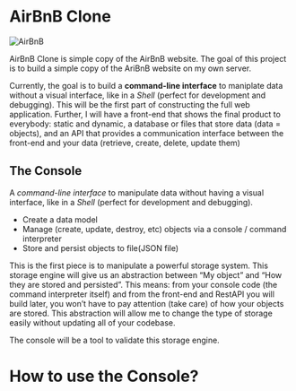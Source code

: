 # AirBnB Clone
![AirBnB](https://camo.githubusercontent.com/a0c52a69dc410e983b8c63fa4aa57e83cb4157cd/68747470733a2f2f73332e616d617a6f6e6177732e636f6d2f696e7472616e65742d70726f6a656374732d66696c65732f686f6c626572746f6e7363686f6f6c2d6869676865722d6c6576656c5f70726f6772616d6d696e672b2f3236332f4842544e2d68626e622d46696e616c2e706e67)

AirBnB Clone is simple copy of the AirBnB website. The goal of this project is to build a simple copy of the AriBnB website on my own server.

Currently, the goal is to build a **command-line interface** to maniplate data without a visual interface, like in a *Shell* (perfect for development and debugging). This will be the first part of constructing the full web application. Further, I will have a front-end that shows the final product to everybody: static and dynamic, a database or files that store data (data = objects), and an API that provides a communication interface between the front-end and your data (retrieve, create, delete, update them)

## The Console
A *command-line interface* to manipulate data without having a visual interface, like in a *Shell* (perfect for development and debugging).
- Create a data model
- Manage (create, update, destroy, etc) objects via a console / command interpreter
- Store and persist objects to file(JSON file)

This is the first piece is to manipulate a powerful storage system. This storage engine will give us an abstraction between “My object” and “How they are stored and persisted”. This means: from your console code (the command interpreter itself) and from the front-end and RestAPI you will build later, you won’t have to pay attention (take care) of how your objects are stored. This abstraction will allow me to change the type of storage easily without updating all of your codebase.

The console will be a tool to validate this storage engine.

# How to use the Console?

